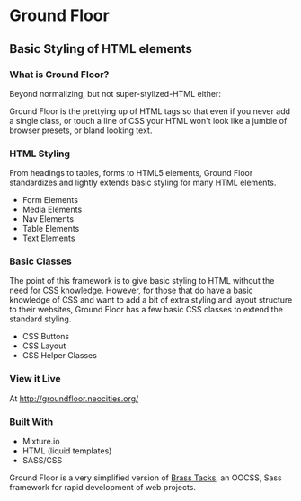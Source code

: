 # Ground Floor

## Basic Styling of HTML elements

### What is Ground Floor?

Beyond normalizing, but not super-stylized-HTML either:

Ground Floor is the prettying up of HTML tags so that even if you never add a single class,
or touch a line of CSS your HTML won't look like a jumble of browser presets, or bland looking text.


### HTML Styling

From headings to tables, forms to HTML5 elements, Ground Floor standardizes and lightly extends
basic styling for many HTML elements.

<ul>
  <li>Form Elements</li>
  <li>Media Elements</li>
  <li>Nav Elements</li>
  <li>Table Elements</li>
  <li>Text Elements</li>
</ul>

### Basic Classes

The point of this framework is to give basic styling to HTML without the need for
CSS knowledge. However, for those that do have a basic knowledge of CSS and want to add a bit of extra
styling and layout structure to their websites, Ground Floor has a few basic CSS classes to extend the
standard styling.

<ul>
<li>CSS Buttons</li>
<li>CSS Layout</li>
<li>CSS Helper Classes</li>
</ul>


### View it Live

At <a href="http://groundfloor.neocities.org/" title="Live example of Ground Floor w/code snippets">http://groundfloor.neocities.org/</a>


### Built With

* Mixture.io
* HTML (liquid templates)
* SASS/CSS

Ground Floor is a very simplified version of <a href="https://github.com/scottaohara/Brass-Tacks">Brass Tacks</a>, an OOCSS, Sass framework for rapid development of web projects.
